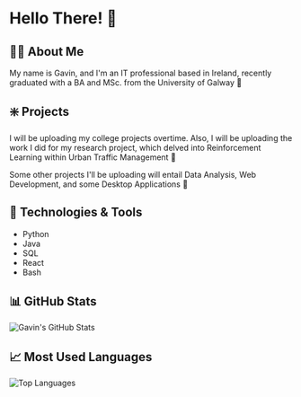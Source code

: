 # Hello There! :trident: 

## 👨‍💻 About Me

My name is Gavin, and I'm an IT professional based in Ireland, recently graduated with a BA and MSc. from the University of Galway :school: 

## :sparkle: Projects

I will be uploading my college projects overtime. Also, I will be uploading the work I did for my research project, which delved into Reinforcement Learning within Urban Traffic Management 🚙

Some other projects I'll be uploading will entail Data Analysis, Web Development, and some Desktop Applications 📌

## 🔧 Technologies & Tools

- Python
- Java
- SQL
- React
- Bash

## 📊 GitHub Stats

![Gavin's GitHub Stats](https://github-readme-stats.vercel.app/api?username=GavDotZip&show_icons=true&theme=dark)

## 📈 Most Used Languages

![Top Languages](https://github-readme-stats.vercel.app/api/top-langs/?username=GavDotZip&layout=compact&theme=dark)
